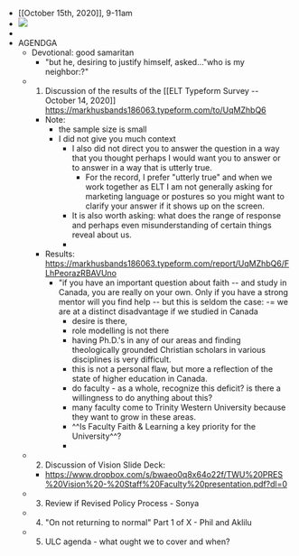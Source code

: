 - [[October 15th, 2020]], 9-11am
- ![](https://firebasestorage.googleapis.com/v0/b/firescript-577a2.appspot.com/o/imgs%2Fapp%2Fchurchdogmatics%2FO9pg1Uas1E.png?alt=media&token=1681ee87-346b-45c1-a1fe-d7babc68a42f)
- 
- AGENDGA
    - Devotional: good samaritan
        - "but he, desiring to justify himself, asked..."who is my neighbor:?"
    - 1. Discussion of the results of the [[ELT Typeform Survey -- October 14, 2020]] https://markhusbands186063.typeform.com/to/UqMZhbQ6
        - Note: 
            - the sample size is small
            - I did not give you much context
                - I also did not direct you to answer the question in a way that you thought perhaps I would want you to answer or to answer in a way that is utterly true. 
                    - For the record, I prefer "utterly true" and when we work together as ELT I am not generally asking for marketing language or postures so you might want to clarify your answer if it shows up on the screen. 
                - It is also worth asking: what does the range of response and perhaps even misunderstanding of certain things reveal about us. 
                - 
        - Results: https://markhusbands186063.typeform.com/report/UqMZhbQ6/FLhPeorazRBAVUno
            - "if you have an important question about faith -- and study in Canada, you are really on your own. Only if you have a strong mentor will you find help -- but this is seldom the case: 
-= we are at a distinct disadvantage if we studied in Canada
                - desire is there, 
                - role modelling is not there
                - having Ph.D.'s in any of our areas and finding theologically grounded Christian scholars in various disciplines is very difficult.
                - this is not a personal flaw, but more a reflection of the state of higher education in Canada. 
                - do faculty - as a whole, recognize this deficit? is there a willingness to do anything about this?
                - many faculty come to Trinity Western University because they want to grow in these areas.
                - ^^Is Faculty Faith & Learning a key priority for the University^^?
                - 
    - 2. Discussion of Vision Slide Deck:
        - https://www.dropbox.com/s/bwaeo0q8x64o22f/TWU%20PRES%20Vision%20-%20Staff%20Faculty%20presentation.pdf?dl=0 
    - 3. Review if Revised Policy Process  - Sonya
    - 4. "On not returning to normal" Part 1 of X - Phil and Aklilu
    - 5. ULC agenda - what ought we to cover and when?
